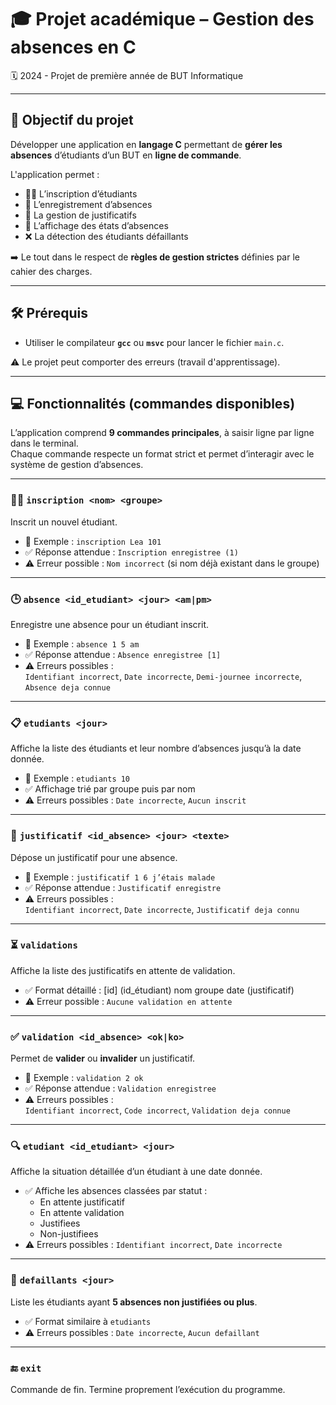 # 🎓 Projet académique – Gestion des absences en C
🗓️ 2024 - Projet de première année de BUT Informatique

---

## 🎯 Objectif du projet

Développer une application en **langage C** permettant de **gérer les absences** d’étudiants d’un BUT en **ligne de commande**.

L'application permet :
- 🧑‍💻 L’inscription d’étudiants
- 📆 L’enregistrement d’absences
- 📄 La gestion de justificatifs
- 🧾 L’affichage des états d’absences
- ❌ La détection des étudiants défaillants

➡️ Le tout dans le respect de **règles de gestion strictes** définies par le cahier des charges.

---

## 🛠️ Prérequis

- Utiliser le compilateur **`gcc`** ou **`msvc`** pour lancer le fichier `main.c`.

⚠️ Le projet peut comporter des erreurs (travail d'apprentissage).

---

## 💻 Fonctionnalités (commandes disponibles)

L’application comprend **9 commandes principales**, à saisir ligne par ligne dans le terminal.  
Chaque commande respecte un format strict et permet d’interagir avec le système de gestion d’absences.

---

### 🧑‍🏫 `inscription <nom> <groupe>`
Inscrit un nouvel étudiant.

- 🔹 Exemple : `inscription Lea 101`  
- ✅ Réponse attendue : `Inscription enregistree (1)`  
- ⚠️ Erreur possible : `Nom incorrect` (si nom déjà existant dans le groupe)

---

### 🕒 `absence <id_etudiant> <jour> <am|pm>`
Enregistre une absence pour un étudiant inscrit.

- 🔹 Exemple : `absence 1 5 am`  
- ✅ Réponse attendue : `Absence enregistree [1]`  
- ⚠️ Erreurs possibles :  
  `Identifiant incorrect`, `Date incorrecte`, `Demi-journee incorrecte`, `Absence deja connue`

---

### 📋 `etudiants <jour>`
Affiche la liste des étudiants et leur nombre d’absences jusqu’à la date donnée.

- 🔹 Exemple : `etudiants 10`  
- ✅ Affichage trié par groupe puis par nom  
- ⚠️ Erreurs possibles : `Date incorrecte`, `Aucun inscrit`

---

### 📎 `justificatif <id_absence> <jour> <texte>`
Dépose un justificatif pour une absence.

- 🔹 Exemple : `justificatif 1 6 j’étais malade`  
- ✅ Réponse attendue : `Justificatif enregistre`  
- ⚠️ Erreurs possibles :  
  `Identifiant incorrect`, `Date incorrecte`, `Justificatif deja connu`

---

### ⏳ `validations`
Affiche la liste des justificatifs en attente de validation.

- ✅ Format détaillé : [id] (id_étudiant) nom groupe date (justificatif)  
- ⚠️ Erreur possible : `Aucune validation en attente`

---

### ✅ `validation <id_absence> <ok|ko>`
Permet de **valider** ou **invalider** un justificatif.

- 🔹 Exemple : `validation 2 ok`  
- ✅ Réponse attendue : `Validation enregistree`  
- ⚠️ Erreurs possibles :  
  `Identifiant incorrect`, `Code incorrect`, `Validation deja connue`

---

### 🔍 `etudiant <id_etudiant> <jour>`
Affiche la situation détaillée d’un étudiant à une date donnée.

- ✅ Affiche les absences classées par statut :  
  - En attente justificatif  
  - En attente validation  
  - Justifiees  
  - Non-justifiees  
- ⚠️ Erreurs possibles : `Identifiant incorrect`, `Date incorrecte`

---

### 🚫 `defaillants <jour>`
Liste les étudiants ayant **5 absences non justifiées ou plus**.

- ✅ Format similaire à `etudiants`  
- ⚠️ Erreurs possibles : `Date incorrecte`, `Aucun defaillant`

---

### 🔚 `exit`
Commande de fin. Termine proprement l’exécution du programme.
